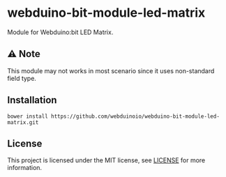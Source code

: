 # webduino-bit-module-led-matrix

Module for Webduino:bit LED Matrix.

## ⚠️ Note

This module may not works in most scenario since it uses non-standard field type.

## Installation

```shell
bower install https://github.com/webduinoio/webduino-bit-module-led-matrix.git
```

## License

This project is licensed under the MIT license, see [LICENSE](LICENSE) for more information.
